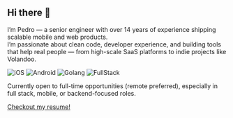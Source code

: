 ## Hi there 👋

I’m Pedro — a senior engineer with over 14 years of experience shipping scalable mobile and web products.  
I’m passionate about clean code, developer experience, and building tools that help real people — from high-scale SaaS platforms to indie projects like Volandoo.  

![iOS](https://img.shields.io/badge/Platform-iOS-blue)
![Android](https://img.shields.io/badge/Platform-Android-green)
![Golang](https://img.shields.io/badge/Backend-Golang-yellow)
![FullStack](https://img.shields.io/badge/Stack-FullStack-purple)

Currently open to full-time opportunities (remote preferred), especially in full stack, mobile, or backend-focused roles.

[Checkout my resume!](https://github.com/pec1985/me)
